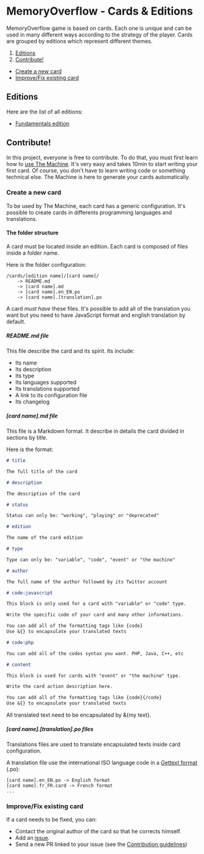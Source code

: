 # MemoryOverflow - Cards & Editions

MemoryOverflow game is based on cards. Each one is unique and can be used in many different ways according to the strategy of the player.
Cards are grouped by editions which represent different themes.

 1. [Editions](#editions)
 2. [Contribute!](#contribute)
  - [Create a new card](#create)
  - [Improve/Fix existing card](#fix)

## <a name="editions"></a> Editions

Here are the list of all editions:
* [Fundamentals edition](fundamentals/)

## <a name="contribute"></a> Contribute!

In this project, everyone is free to contribute. To do that, you must first learn how to [use The Machine](../the-machine/). It's very easy and takes 10min to start writing your first card. Of course, you don't have to learn writing code or something technical else. The Machine is here to generate your cards automatically.

### <a name="create"></a> Create a new card

To be used by The Machine, each card has a generic configuration.
It's possible to create cards in differents programming languages and translations.

#### The folder structure

A card must be located inside an edition. Each card is composed of files inside a folder name.

Here is the folder configuration:
```
/cards/[edition name]/[card name]/
    -> README.md
    -> [card name].md
    -> [card name].en_EN.po
    -> [card name].[translation].po
```

A card *must have* these files. It's possible to add all of the translation you want but you need to have JavaScript format and english translation by default.

##### README.md file

This file describe the card and its spirit.
Its include:
* Its name
* Its description
* Its type
* Its languages supported
* Its translations supported
* A link to its configuration file
* Its changelog

##### [card name].md file

This file is a Markdown format. It describe in details the card divided in sections by title.

Here is the format:
```markdown
# title

The full title of the card

# description

The description of the card

# status

Status can only be: "working", "playing" or "deprecated"

# edition

The name of the card edition

# type

Type can only be: "variable", "code", "event" or "the machine"

# author

The full name of the author followed by its Twitter account

# code:javascript

This block is only used for a card with "variable" or "code" type.

Write the specific code of your card and many other informations.

You can add all of the formatting tags like {code}
Use &{} to encapsulate your translated texts

# code:php

You can add all of the codes syntax you want. PHP, Java, C++, etc

# content

This block is used for cards with "event" or "the machine" type.

Write the card action description here.

You can add all of the formatting tags like {code}{/code}
Use &{} to encapsulate your translated texts

```

All translated text need to be encapsulated by &{my text}.

##### [card name].[translation].po files

Translations files are used to translate encapsulated texts inside card configuration.

A translation file use the international ISO language code in a [Gettext format](http://www.gnu.org/software/gettext) (.po):
```
[card name].en_EN.po -> English format
[card name].fr_FR.card -> French format
...
```

### <a name="fix"></a> Improve/Fix existing card

If a card needs to be fixed, you can:
* Contact the original author of the card so that he corrects himself.
* Add an [issue](https://github.com/CodeCorico/MemoryOverflow/issues).
* Send a new PR linked to your issue (see the [Contribution guidelines](../CONTRIBUTING.md))
